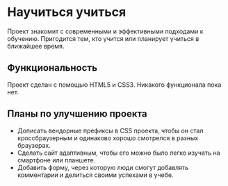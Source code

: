# Научиться учиться 
Проект знакомит с современными и эффективными подходами к обучению. Пригодится тем, кто учится или планирует учиться в ближайшее время. 
## Функциональность 
Проект сделан с помощью HTML5 и CSS3. Никакого функционала пока нет. 
## Планы по улучшению проекта 
* Дописать вендорные префиксы в CSS проекта, чтобы он стал кроссбраузерным и одинаково хорошо смотрелся в разных браузерах. 
* Сделать сайт адаптивным, чтобы его можно было легко изучать на смартфоне или планшете. 
* Добавить форму, через которую люди смогут добавлять комментарии и делиться своими успехами в учебе.
